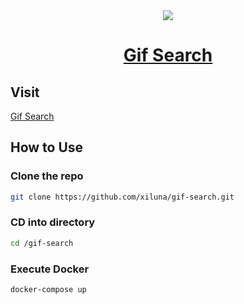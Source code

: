 <div align="center">
  <a href="https://statuspage.freshping.io/56587-XilaLuna">  
    <img src="https://img.shields.io/website?down_color=red&down_message=offline&up_color=green&up_message=online&url=http%3A%2F%2Fgif-search.dev.xilaluna.com%2F" />
  </a>
  <a href="http://gif-search.dev.xilaluna.com"> 
    <h1>Gif Search</h1>
  </a>
</div>

## Visit

[Gif Search](http://gif-search.dev.xilaluna.com)

## How to Use

### Clone the repo

```bash
git clone https://github.com/xiluna/gif-search.git
```

### CD into directory

```bash
cd /gif-search
```

### Execute Docker

```bash
docker-compose up
```

